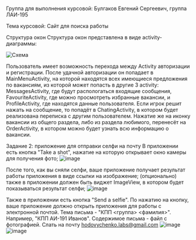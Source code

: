 Группа для выполнения курсовой: Булгаков Евгений Сергеевич, группа ЛАИ-195

Тема курсовой: Сайт для поиска работы

Структура окон
Структура окон представлена в виде activity-диаграммы:

![Схема](https://user-images.githubusercontent.com/81901959/166131488-4c970fcb-60e9-4fd8-a343-5404bfaed78b.jpg)

Пользователь имеет возможность перехода между Activity авторизации и регистрации. После удачной авторизации он попадает в MainMenuActivity, на которой находятся всех имеющиеся предложения по вакансиям, из которой может попасть в другие 3 activity: MessagesActivity, где будут распологаться входящие сообщения, FavouriteActivity, где можно просмотреть избранные вакансии, и ProfileActivity, где находятся данные пользователя. Если игрок решит нажать на сообщение, то попадёт в ChatingActivity, в котором будет реализована переписка с другим пользователем. Нажатие же на иконку вакансии из общего раздела, либо из раздела любимого, перенесёт на OrderActivity, в котором можно будет узнать всю информацию о вакансии.

Задание 2: приложение для отправки селфи на почту
В приложении есть кнопка "Take a shot", нажатие на которую открывает окно камеры для получения фото;
![image](https://user-images.githubusercontent.com/81901959/166134283-4e40d9d9-cb28-410d-ba35-6aa63fbfeb42.png)


После того, как вы сняли селфи, ваше приложение получает результат работы приложения в виде ссылки на изображение;
(опционально) также в приложении должен быть виджет ImageView, в котором будет показываться результат селфи;
![image](https://user-images.githubusercontent.com/81901959/166134290-2caee5bf-9c25-4353-bc95-28d1b54ce5e4.png)

Также в приложении есть кнопка "Send a selfie". По нажатию на кнопку, ваше приложение должно открыть приложения для работы с электронной почтой. Тема письма - "КПП <группа> <фамилия>". Например, "КПП АИ-191 Иванов". Содержимое письма - файл с фотографией. Слать на почту hodovychenko.labs@gmail.com
![image](https://user-images.githubusercontent.com/81901959/166134299-b4ad9e2f-c60f-416d-b8c1-ee13c8337cee.png)
![image](https://user-images.githubusercontent.com/81901959/166134300-03609857-3919-471d-8445-5298eb42a6f7.png)
